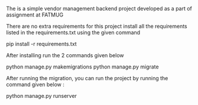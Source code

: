 The is a simple vendor management backend project developed as a part of assignment at FATMUG

There are no extra requirements for this project
install all the requirements listed in the requirements.txt using the given command

pip install -r requirements.txt

After installing run the 2 commands given below

python manage.py makemigrations
python manage.py migrate

After running the migration, you can run the project by running the command given below :

python manage.py runserver
